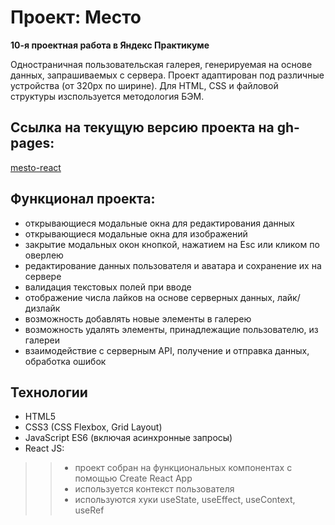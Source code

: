 # Проект: Место
**10-я проектная работа в Яндекс Практикуме**

Одностраничная пользовательская галерея, генерируемая на основе данных, запрашиваемых с сервера.
Проект адаптирован под различные устройства (от 320px по ширине).
Для HTML, CSS и файловой структуры изспользуется методология БЭМ.

## Ссылка на текущую версию проекта на gh-pages:
[mesto-react](https://nkvasov.github.io/mesto-react/index.html)

## Функционал проекта:
* открывающиеся модальные окна для  редактирования данных
* открывающиеся модальные окна для изображений
* закрытие модальных окон кнопкой, нажатием на Esc или кликом по оверлею
* редактирование данных пользователя и аватара и сохранение их на сервере
* валидация текстовых полей при вводе
* отображение числа лайков на основе серверных данных, лайк/дизлайк
* возможность добавлять новые элементы в галерею
* возможность удалять элементы, принадлежащие пользователю, из галереи
* взаимодействие с серверным API, получение и отправка данных, обработка ошибок

## Технологии
* HTML5
* CSS3 (CSS Flexbox, Grid Layout)
* JavaScript ES6 (включая асинхронные запросы)
* React JS:
>> * проект собран на функциональных компонентах с помощью Create React App
>> * используется контекст пользователя
>> * используются хуки useState, useEffect, useContext, useRef